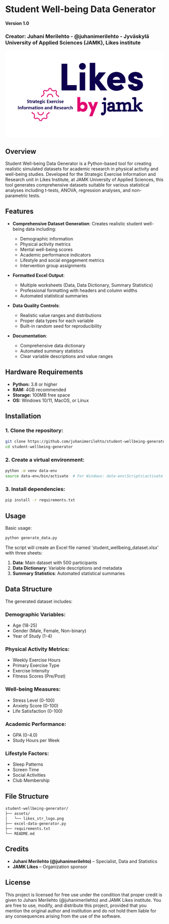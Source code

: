# Student Well-being Data Generator

**Version 1.0**
### Creator: Juhani Merilehto - @juhanimerilehto - Jyväskylä University of Applied Sciences (JAMK), Likes institute

![JAMK Likes Logo](./assets/likes_str_logo.png)

## Overview

Student Well-being Data Generator is a Python-based tool for creating realistic simulated datasets for academic research in physical activity and well-being studies. Developed for the Strategic Exercise Information and Research unit in Likes Institute, at JAMK University of Applied Sciences, this tool generates comprehensive datasets suitable for various statistical analyses including t-tests, ANOVA, regression analyses, and non-parametric tests.

## Features

- **Comprehensive Dataset Generation**: Creates realistic student well-being data including:
  - Demographic information
  - Physical activity metrics
  - Mental well-being scores
  - Academic performance indicators
  - Lifestyle and social engagement metrics
  - Intervention group assignments

- **Formatted Excel Output**: 
  - Multiple worksheets (Data, Data Dictionary, Summary Statistics)
  - Professional formatting with headers and column widths
  - Automated statistical summaries

- **Data Quality Controls**:
  - Realistic value ranges and distributions
  - Proper data types for each variable
  - Built-in random seed for reproducibility

- **Documentation**:
  - Comprehensive data dictionary
  - Automated summary statistics
  - Clear variable descriptions and value ranges

## Hardware Requirements

- **Python:** 3.8 or higher
- **RAM:** 4GB recommended
- **Storage:** 100MB free space
- **OS:** Windows 10/11, MacOS, or Linux

## Installation

### 1. Clone the repository:
```bash
git clone https://github.com/juhanimerilehto/student-wellbeing-generator.git
cd student-wellbeing-generator
```

### 2. Create a virtual environment:
```bash
python -m venv data-env
source data-env/bin/activate  # For Windows: data-env\Scripts\activate
```

### 3. Install dependencies:
```bash
pip install -r requirements.txt
```

## Usage

Basic usage:
```bash
python generate_data.py
```

The script will create an Excel file named 'student_wellbeing_dataset.xlsx' with three sheets:
1. **Data**: Main dataset with 500 participants
2. **Data Dictionary**: Variable descriptions and metadata
3. **Summary Statistics**: Automated statistical summaries

## Data Structure

The generated dataset includes:

### Demographic Variables:
- Age (18-25)
- Gender (Male, Female, Non-binary)
- Year of Study (1-4)

### Physical Activity Metrics:
- Weekly Exercise Hours
- Primary Exercise Type
- Exercise Intensity
- Fitness Scores (Pre/Post)

### Well-being Measures:
- Stress Level (0-100)
- Anxiety Score (0-100)
- Life Satisfaction (0-100)

### Academic Performance:
- GPA (0-4.0)
- Study Hours per Week

### Lifestyle Factors:
- Sleep Patterns
- Screen Time
- Social Activities
- Club Membership

## File Structure

```plaintext
student-wellbeing-generator/
├── assets/
│   └── likes_str_logo.png
├── excel-data-generator.py
├── requirements.txt
└── README.md
```

## Credits

- **Juhani Merilehto (@juhanimerilehto)** – Specialist, Data and Statistics
- **JAMK Likes** – Organization sponsor

## License

This project is licensed for free use under the condition that proper credit is given to Juhani Merilehto (@juhanimerilehto) and JAMK Likes institute. You are free to use, modify, and distribute this project, provided that you mention the original author and institution and do not hold them liable for any consequences arising from the use of the software.